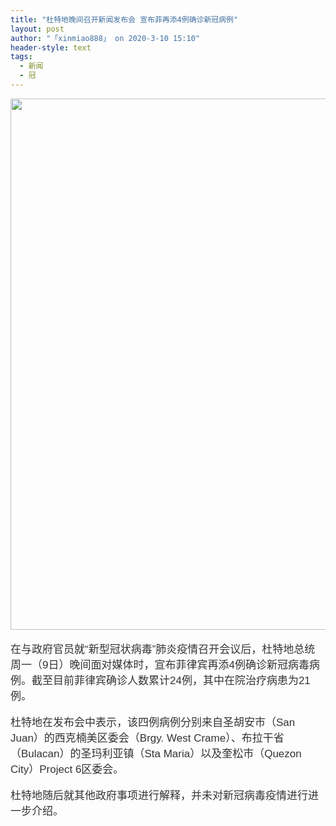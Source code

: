 ```yaml
---
title: "杜特地晚间召开新闻发布会 宣布菲再添4例确诊新冠病例"
layout: post
author: "「xinmiao888」 on 2020-3-10 15:10"
header-style: text
tags:
  - 新闻
  - 冠
---
```


<head></head>
<body>
 <ignore_js_op> 
  <img aid="1340343" src="https://bbs.boniu123.cc/data/attachment/forum/202003/09/223337i0ppltz3gzp5jbui.jpeg" zoomfile="data/attachment/forum/202003/09/223337i0ppltz3gzp5jbui.jpeg" file="data/attachment/forum/202003/09/223337i0ppltz3gzp5jbui.jpeg" width="850" inpost="1"> 
  <div class="tip tip_4 aimg_tip" id="aimg_1340343_menu" style="position: absolute; display: none" disautofocus="true"> 
   <div class="xs0"> 
    <p><strong>16324BB0-8DD1-4B66-BBFC-E69D32452408.jpeg</strong> <em class="xg1">(147.45 KB, 下载次数: 0)</em></p> 
    <p> <a href="forum.php?mod=attachment&amp;aid=MTM0MDM0M3xlZjFlNDg5MnwxNTgzOTAzNDM3fDB8NTc3MTIw&amp;nothumb=yes" target="_blank">下载附件</a> &nbsp;<a href="javascript:;" onclick="showWindow(this.id, this.getAttribute('url'), 'get', 0);" id="savephoto_1340343" url="home.php?mod=spacecp&amp;ac=album&amp;op=saveforumphoto&amp;aid=1340343&amp;handlekey=savephoto_1340343">保存到相册</a> </p> 
    <p class="xg1 y"><span title="2020-3-9 22:33">前天&nbsp;22:33</span> 上传</p> 
   </div> 
   <div class="tip_horn"></div> 
  </div> 
 </ignore_js_op> 
 <br> 
 <br> 
 <font style="color:rgb(51, 51, 51)"><font face="Helvetica"><font style="font-size:17px">在与政府官员就“新型冠状病毒”肺炎疫情召开会议后，杜特地总统周一（9日）晚间面对媒体时，宣布菲律宾再添4例确诊新冠病毒病例。截至目前菲律宾确诊人数累计24例，其中在院治疗病患为21例。</font></font></font>
 <br> 
 <br> 
 <font style="color:rgb(51, 51, 51)"><font face="Helvetica"><font style="font-size:17px">杜特地在发布会中表示，该四例病例分别来自圣胡安市（San Juan）的西克楠美区委会（Brgy. West Crame）、布拉干省（Bulacan）的圣玛利亚镇（Sta Maria）以及奎松市（Quezon City）Project 6区委会。</font></font></font>
 <br> 
 <br> 
 <font style="color:rgb(51, 51, 51)"><font face="Helvetica"><font style="font-size:17px">杜特地随后就其他政府事项进行解释，并未对新冠病毒疫情进行进一步介绍。</font></font></font>
 <br>
</body>


